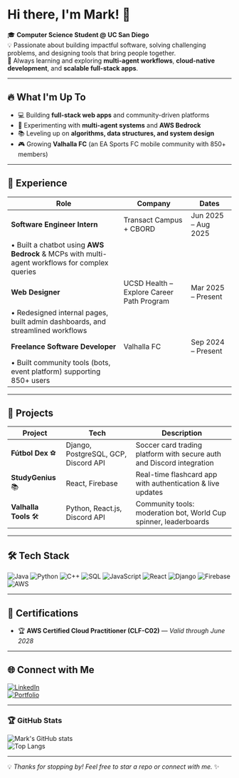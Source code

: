 # Hi there, I'm Mark! 👋

🎓 **Computer Science Student @ UC San Diego**  
💡 Passionate about building impactful software, solving challenging problems, and designing tools that bring people together.  
🌱 Always learning and exploring **multi-agent workflows**, **cloud-native development**, and **scalable full-stack apps**.

---

## 🔥 What I'm Up To
- 💻 Building **full-stack web apps** and community-driven platforms  
- 🧠 Experimenting with **multi-agent systems** and **AWS Bedrock**  
- 📚 Leveling up on **algorithms, data structures, and system design**  
- 🎮 Growing **Valhalla FC** (an EA Sports FC mobile community with 850+ members)  

---

## 💼 Experience

| Role | Company | Dates |
|------|---------|-------|
| **Software Engineer Intern** | Transact Campus + CBORD | Jun 2025 – Aug 2025 |
| • Built a chatbot using **AWS Bedrock** & MCPs with multi-agent workflows for complex queries | |  
| **Web Designer** | UCSD Health – Explore Career Path Program | Mar 2025 – Present |
| • Redesigned internal pages, built admin dashboards, and streamlined workflows | |  
| **Freelance Software Developer** | Valhalla FC | Sep 2024 – Present |
| • Built community tools (bots, event platform) supporting 850+ users | |  

---

## 🚀 Projects

| Project | Tech | Description |
|---------|------|-------------|
| **Fútbol Dex** ⚽ | Django, PostgreSQL, GCP, Discord API | Soccer card trading platform with secure auth and Discord integration |
| **StudyGenius** 📚 | React, Firebase | Real-time flashcard app with authentication & live updates |
| **Valhalla Tools** 🛠️ | Python, React.js, Discord API | Community tools: moderation bot, World Cup spinner, leaderboards |

---

## 🛠 Tech Stack

![Java](https://img.shields.io/badge/Java-%23ED8B00.svg?style=for-the-badge&logo=openjdk&logoColor=white)
![Python](https://img.shields.io/badge/Python-3776AB.svg?style=for-the-badge&logo=python&logoColor=white)
![C++](https://img.shields.io/badge/C%2B%2B-00599C.svg?style=for-the-badge&logo=cplusplus&logoColor=white)
![SQL](https://img.shields.io/badge/SQL-4479A1.svg?style=for-the-badge&logo=postgresql&logoColor=white)
![JavaScript](https://img.shields.io/badge/JavaScript-F7DF1E.svg?style=for-the-badge&logo=javascript&logoColor=black)
![React](https://img.shields.io/badge/React-20232A.svg?style=for-the-badge&logo=react&logoColor=61DAFB)
![Django](https://img.shields.io/badge/Django-092E20.svg?style=for-the-badge&logo=django&logoColor=white)
![Firebase](https://img.shields.io/badge/Firebase-FFCA28.svg?style=for-the-badge&logo=firebase&logoColor=black)
![AWS](https://img.shields.io/badge/AWS-232F3E.svg?style=for-the-badge&logo=amazonaws&logoColor=white)

---

## 📜 Certifications
- 🏆 **AWS Certified Cloud Practitioner (CLF-C02)** — *Valid through June 2028*  

---

## 🌐 Connect with Me

[![LinkedIn](https://img.shields.io/badge/LinkedIn-%230077B5.svg?style=for-the-badge&logo=linkedin&logoColor=white)](https://linkedin.com/in/mark-ruang)  
[![Portfolio](https://img.shields.io/badge/Portfolio-%23000000.svg?style=for-the-badge&logo=vercel&logoColor=white)](https://markruangrattham.github.io/Portfolio)  

---

### 🏆 GitHub Stats

![Mark's GitHub stats](https://github-readme-stats.vercel.app/api?username=markruangrattham&show_icons=true&theme=radical)  
![Top Langs](https://github-readme-stats.vercel.app/api/top-langs/?username=markruangrattham&layout=compact&theme=radical)

---

💡 *Thanks for stopping by! Feel free to star a repo or connect with me.* ✨
